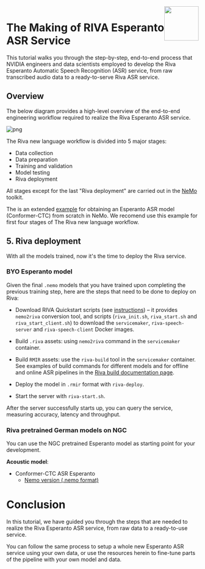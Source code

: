 <img src="http://developer.download.nvidia.com/notebooks/dlsw-notebooks/riva_asr_new-language-adaptation-german-readme/nvidia_logo.png" style="width: 90px; float: right;">

# The Making of RIVA Esperanto ASR Service

This tutorial walks you through the step-by-step, end-to-end process that NVIDIA engineers and data scientists employed to develop the Riva Esperanto Automatic Speech Recognition (ASR) service, from raw transcribed audio data to a ready-to-serve Riva ASR service.

## Overview

The below diagram provides a high-level overview of the end-to-end engineering workflow required to realize the Riva Esperanto ASR service.

![png](./imgs/Esperanto-workflow.png)

The Riva new language workflow is divided into 5 major stages:
- Data collection
- Data preparation
- Training and validation
- Model testing
- Riva deployment

All stages except for the last "Riva deployment" are carried out in the [NeMo](https://github.com/NVIDIA/NeMo) toolkit.

The is an extended [example](https://github.com/andrusenkoau/NeMo/blob/esperanto_example_v1/docs/source/asr/examples/esperanto_asr/esperanto_asr.rst)
for obtaining an Esperanto ASR model (Conformer-CTC) from scratch in NeMo. We recomend use this example for first four stages of The Riva new language workflow.

## 5. Riva deployment

With all the models trained, now it's the time to deploy the Riva service.

### BYO Esperanto model

Given the final `.nemo` models that you have trained upon completing the previous training step, here are the steps that need to be done to deploy on Riva:

- Download RIVA Quickstart scripts (see [instructions](https://docs.nvidia.com/deeplearning/riva/user-guide/docs/quick-start-guide.html#local-deployment-using-quick-start-scripts)) – it provides `nemo2riva` conversion tool, and scripts (`riva_init.sh`, `riva_start.sh` and `riva_start_client.sh`) to download the `servicemaker`, `riva-speech-server` and `riva-speech-client` Docker images.

- Build `.riva` assets: using `nemo2riva` command in the `servicemaker` container.

- Build `RMIR` assets: use the `riva-build` tool in the `servicemaker` container. See examples of build commands for different models and for offline and online ASR pipelines in the [Riva build documentation page](https://docs.nvidia.com/deeplearning/riva/user-guide/docs/asr/asr-customizing.html).

- Deploy the model in `.rmir` format with `riva-deploy`.

- Start the server with `riva-start.sh`.

After the server successfully starts up, you can query the service, measuring accuracy, latency and throughput.


### Riva pretrained German models on NGC

You can use the NGC pretrained Esperanto model as starting point for your development.

**Acoustic model**:

- Conformer-CTC ASR Esperanto
    - [Nemo version (.nemo format)](https://catalog.ngc.nvidia.com/orgs/nvidia/teams/nemo/models/stt_eo_conformer_ctc_large)

# Conclusion

In this tutorial, we have guided you through the steps that are needed to realize the Riva Esperanto ASR service, from raw data to a ready-to-use service.

You can follow the same process to setup a whole new Esperanto ASR service using your own data, or use the resources herein to fine-tune parts of the pipeline with your own model and data.
